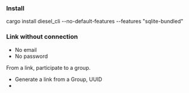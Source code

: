 ### Install

cargo install diesel_cli --no-default-features --features "sqlite-bundled"


### Link without connection

* No email
* No password

From a link, participate to a group.

* Generate a link from a Group, UUID
* 